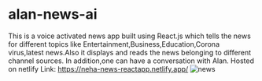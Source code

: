 # alan-news-ai
This is a voice activated news app built using React.js which tells the news for different topics
like Entertainment,Business,Education,Corona virus,latest news.Also it displays and reads the news belonging to different channel sources.
In addition,one can have a conversation with Alan.
Hosted on netlify
Link: https://neha-news-reactapp.netlify.app/
![news](https://user-images.githubusercontent.com/78813871/112727140-f7a1f080-8f46-11eb-85ad-9626ca7c1dcf.PNG)

